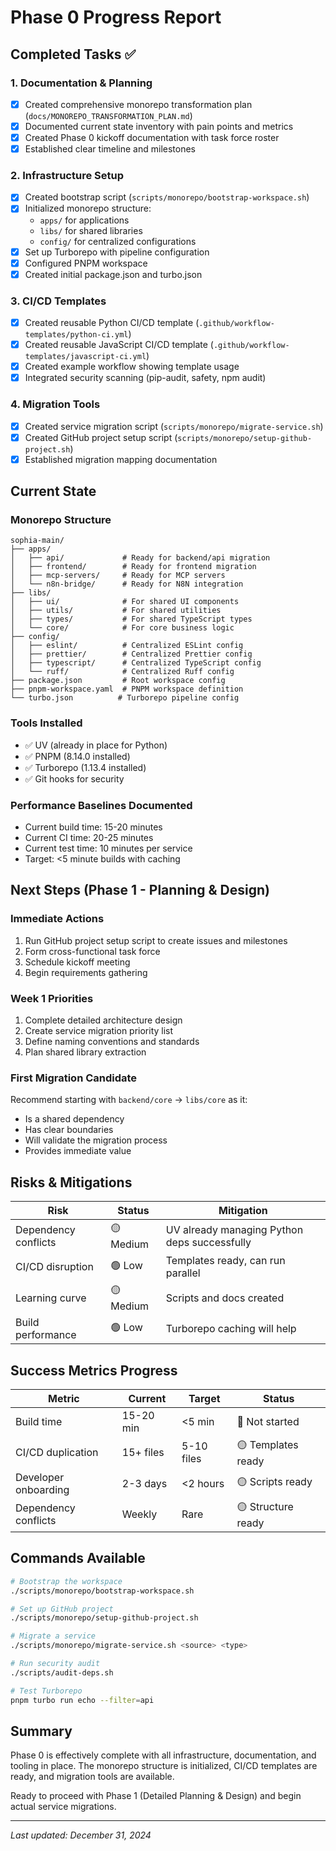 # Phase 0 Progress Report

## Completed Tasks ✅

### 1. Documentation & Planning
- [x] Created comprehensive monorepo transformation plan (`docs/MONOREPO_TRANSFORMATION_PLAN.md`)
- [x] Documented current state inventory with pain points and metrics
- [x] Created Phase 0 kickoff documentation with task force roster
- [x] Established clear timeline and milestones

### 2. Infrastructure Setup
- [x] Created bootstrap script (`scripts/monorepo/bootstrap-workspace.sh`)
- [x] Initialized monorepo structure:
  - `apps/` for applications
  - `libs/` for shared libraries  
  - `config/` for centralized configurations
- [x] Set up Turborepo with pipeline configuration
- [x] Configured PNPM workspace
- [x] Created initial package.json and turbo.json

### 3. CI/CD Templates
- [x] Created reusable Python CI/CD template (`.github/workflow-templates/python-ci.yml`)
- [x] Created reusable JavaScript CI/CD template (`.github/workflow-templates/javascript-ci.yml`)
- [x] Created example workflow showing template usage
- [x] Integrated security scanning (pip-audit, safety, npm audit)

### 4. Migration Tools
- [x] Created service migration script (`scripts/monorepo/migrate-service.sh`)
- [x] Created GitHub project setup script (`scripts/monorepo/setup-github-project.sh`)
- [x] Established migration mapping documentation

## Current State

### Monorepo Structure
```
sophia-main/
├── apps/
│   ├── api/             # Ready for backend/api migration
│   ├── frontend/        # Ready for frontend migration
│   ├── mcp-servers/     # Ready for MCP servers
│   └── n8n-bridge/      # Ready for N8N integration
├── libs/
│   ├── ui/              # For shared UI components
│   ├── utils/           # For shared utilities
│   ├── types/           # For shared TypeScript types
│   └── core/            # For core business logic
├── config/
│   ├── eslint/          # Centralized ESLint config
│   ├── prettier/        # Centralized Prettier config
│   ├── typescript/      # Centralized TypeScript config
│   └── ruff/            # Centralized Ruff config
├── package.json         # Root workspace config
├── pnpm-workspace.yaml  # PNPM workspace definition
└── turbo.json          # Turborepo pipeline config
```

### Tools Installed
- ✅ UV (already in place for Python)
- ✅ PNPM (8.14.0 installed)
- ✅ Turborepo (1.13.4 installed)
- ✅ Git hooks for security

### Performance Baselines Documented
- Current build time: 15-20 minutes
- Current CI time: 20-25 minutes
- Current test time: 10 minutes per service
- Target: <5 minute builds with caching

## Next Steps (Phase 1 - Planning & Design)

### Immediate Actions
1. Run GitHub project setup script to create issues and milestones
2. Form cross-functional task force
3. Schedule kickoff meeting
4. Begin requirements gathering

### Week 1 Priorities
1. Complete detailed architecture design
2. Create service migration priority list
3. Define naming conventions and standards
4. Plan shared library extraction

### First Migration Candidate
Recommend starting with `backend/core` → `libs/core` as it:
- Is a shared dependency
- Has clear boundaries
- Will validate the migration process
- Provides immediate value

## Risks & Mitigations

| Risk | Status | Mitigation |
|------|--------|-----------|
| Dependency conflicts | 🟡 Medium | UV already managing Python deps successfully |
| CI/CD disruption | 🟢 Low | Templates ready, can run parallel |
| Learning curve | 🟡 Medium | Scripts and docs created |
| Build performance | 🟢 Low | Turborepo caching will help |

## Success Metrics Progress

| Metric | Current | Target | Status |
|--------|---------|--------|--------|
| Build time | 15-20 min | <5 min | 🔴 Not started |
| CI/CD duplication | 15+ files | 5-10 files | 🟡 Templates ready |
| Developer onboarding | 2-3 days | <2 hours | 🟡 Scripts ready |
| Dependency conflicts | Weekly | Rare | 🟡 Structure ready |

## Commands Available

```bash
# Bootstrap the workspace
./scripts/monorepo/bootstrap-workspace.sh

# Set up GitHub project
./scripts/monorepo/setup-github-project.sh

# Migrate a service
./scripts/monorepo/migrate-service.sh <source> <type>

# Run security audit
./scripts/audit-deps.sh

# Test Turborepo
pnpm turbo run echo --filter=api
```

## Summary

Phase 0 is effectively complete with all infrastructure, documentation, and tooling in place. The monorepo structure is initialized, CI/CD templates are ready, and migration tools are available. 

Ready to proceed with Phase 1 (Detailed Planning & Design) and begin actual service migrations.

---

*Last updated: December 31, 2024* 